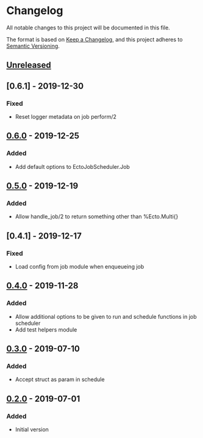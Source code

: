 # Changelog
All notable changes to this project will be documented in this file.

The format is based on [Keep a Changelog](https://keepachangelog.com/en/1.0.0/),
and this project adheres to [Semantic Versioning](https://semver.org/spec/v2.0.0.html).

## [Unreleased]

## [0.6.1] - 2019-12-30

### Fixed

- Reset logger metadata on job perform/2

## [0.6.0] - 2019-12-25

### Added

- Add default options to EctoJobScheduler.Job

## [0.5.0] - 2019-12-19

### Added

- Allow handle_job/2 to return something other than %Ecto.Multi{} 

## [0.4.1] - 2019-12-17

### Fixed

- Load config from job module when enqueueing job

## [0.4.0] - 2019-11-28

### Added

- Allow additional options to be given to run and schedule functions in job scheduler
- Add test helpers module

## [0.3.0] - 2019-07-10

### Added 
- Accept struct as param in schedule

## [0.2.0] - 2019-07-01

### Added
- Initial version 

[Unreleased]: https://github.com/rai200890/ecto-job-scheduler/compare/v0.6.0...HEAD
[0.6.0]: https://github.com/rai200890/ecto-job-scheduler/compare/v0.5.0...v0.6.0
[0.5.0]: https://github.com/rai200890/ecto-job-scheduler/compare/v0.4.0...v0.5.0
[0.4.0]: https://github.com/rai200890/ecto-job-scheduler/compare/v0.3.0...v0.4.0
[0.3.0]: https://github.com/rai200890/ecto-job-scheduler/compare/v0.2.0...v0.3.0
[0.2.0]: https://github.com/rai200890/ecto-job-scheduler/releases/tag/v0.2.0
